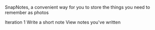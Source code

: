 SnapNotes, a convenient way for you to store the things you need to remember as photos

Iteration 1
Write a short note
View notes you've written